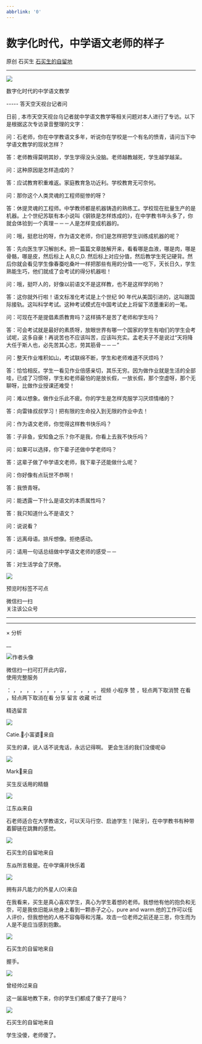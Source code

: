 ```yaml
---
abbrlink: '0'
---
```

#  数字化时代，中学语文老师的样子

原创  石买生  [ 石买生的自留地 ](javascript:void\(0\);)

__ _ _ _ _

![](https://mmbiz.qpic.cn/mmbiz_jpg/hVNLue76Ehicz7bHmKxJDnrdQxQmPTiaKuINtNfibDpiacOwialJiaQkM0E6aQ5VbViaePiaaekUurqzrZlZhRHHTEGRfw/0?wx_fmt=jpeg)

  

  

数字化时代的中学语文教学

\-----  答天空天视台记者问

日前  ,  本市天空天视台乌记者就中学语文教学等相关问题对本人进行了专访。以下是根据这次专访录音整理的文字：

问：石老师，你在中学教语文多年，听说你在学校是一个有名的愤青，请问当下中学语文教学的现状怎样？

答：老师教得莫明其妙，学生学得没头没脑。老师越教越死，学生越学越呆。

问：这种原因是怎样造成的？

答：应试教育积重难返。家庭教育急功近利。学校教育无可奈何。

问：那你这个人类灵魂的工程师挺惨的呀？

答：休提灵魂的工程师。中学教师都是机器铸造的熟练工。学校现在批量生产的是机器。上个世纪苏联有本小说叫《钢铁是怎样炼成的》，在中学教书年头多了，你就会体验到一个真理－－－人是怎样变成机器的。

问：哦，挺悲壮的呀，作为语文老师，你们是怎样把学生训练成机器的呢？

答：先向医生学习解剖术。把一篇篇文章肢解开来，看看哪是血液，哪是肉，哪是骨骼，哪是皮，然后标上  A,B,C,D.
然后标上对应分值，然后教学生死记硬背。然后你就会看见学生像春蚕吃桑叶一样把那些有用的分值一一吃下，天长日久，学生熟能生巧，他们就成了会考试的得分机器啦！

问：哦，挺吓人的，好像以前语文不是这样教，也不是这样学的哟？

答：这你就外行啦！语文标准化考试是上个世纪  90  年代从美国引进的，这叫跟国际接轨。这叫科学考试。这种考试模式在中国考试史上将留下浓墨重彩的一笔。

问：可现在不是提倡素质教育吗？这样搞不是苦了老师和学生吗？

答：可会考试就是最好的素质呀，放眼世界有哪一个国家的学生有咱们的学生会考试呢，这多自豪！再说苦也不应该叫苦，应该叫充实。孟老夫子不是说过“天将降大任于斯人也，必先苦其心志，劳其筋骨－－－”

问：整天作业堆积如山，考试联绵不断，学生和老师难道不厌烦吗？

答：恰恰相反。学生一看见作业倍感亲切，其乐无穷。因为做作业就是生活的全部哇，已成了习惯呀，学生和老师最怕的是放长假，一放长假，那个空虚呀，那个无聊呀，比做作业授课还难受！

问：难以想象。做作业乐此不疲。你的学生是怎样克服学习厌烦情绪的？

答：向雷锋叔叔学习！把有限的生命投入到无限的作业中去！

问：作为语文老师，你觉得这样教书快乐吗？

答：子非鱼，安知鱼之乐？你不是我，你看上去我不快乐吗？

问：如果可以选择，你下辈子还做中学老师吗？

答：这辈子做了中学语文老师，我下辈子还能做什么呢？

问：你好像有点玩世不恭啊！

答：我愤青呀。

问：能透露一下什么是语文的本质属性吗？

答：我只知道什么不是语文？

问：说说看？

答：远离母语。排斥想像。拒绝感动。

问：请用一句话总结做中学语文老师的感受－－

答：对生活学会了厌倦。

![](https://mmbiz.qpic.cn/mmbiz_jpg/hVNLue76Ehiclr5QRU9UwaTXjr1ekkxmHtDVxVRcshXhPZQ7Fmu3y5fFtzuy0O0wfCCuU9yWZZncBXY3zibIWNaA/0?wx_fmt=jpeg)

  

  

  

  

  

预览时标签不可点

微信扫一扫  
关注该公众号





****



****



×  分析

__

![作者头像](http://mmbiz.qpic.cn/mmbiz_png/hVNLue76EhibricgkQZeT964ria54dgJkqVBX9ibyvn7PmGOltlupHdVshOibeQZDSypqiaIBNKdw8cwXfXfBZkPVgVg/0?wx_fmt=png)

微信扫一扫可打开此内容，  
使用完整服务

：  ，  ，  ，  ，  ，  ，  ，  ，  ，  ，  ，  ，  。  视频  小程序  赞  ，轻点两下取消赞  在看  ，轻点两下取消在看
分享  留言  收藏  听过

精选留言

![](http://wx.qlogo.cn/mmopen/Tk1iciaI19LTaNMlfpPAhL5s6hu75IDQoId4gkesZ0w1FzcG24yMEyH4QqgU2obyJMkEUKDDLf13APm0aY1ehcUXw9iakTc5WH4/64)

Catie.🍶小富婆🧸来自

买生的课，说人话不说鬼话，永远记得啊。 更会生活的我们没傻呢😃

![](http://wx.qlogo.cn/mmopen/PiajxSqBRaEIWwDCBsyqmGNRSUFAYBrU5JkK3RMkG3CfIKcOr5uAXZRzuTQhK6iaL1IgTicqG6an2xcaKrzibLOPSSYMibm8QkicPL36ntm4dK2LvJsnlHicVxic9v5eb8aAibCR6/64)

Mark🤔来自

买生反话用的精髓

![](http://wx.qlogo.cn/mmopen/zGMQ7uVeU4VdjiaEEQnAqnhlPCib9qhnLmlaTswKL5SicbbgJQGheoibibKXfUY5r4TYpWzSPicbtVMG3hHTD7XYrUeEzodkaXSuDFyG7bjGmGkAFklwFRmcmzMW5ibuszmMWwy/64)

江东焱来自

石老师适合在大学教语文，可以天马行空、启迪学生！[呲牙]，在中学教书有种带着脚链在跳舞的感觉。

![](http://wx.qlogo.cn/mmhead/Q3auHgzwzM4ELPv9zSiaIDouClt0fOcfibXKFibPXptvGvnLVF6qUCyQg/64)

石买生的自留地来自

东焱所言极是。在中学痛并快乐着

![](http://wx.qlogo.cn/mmopen/PiajxSqBRaELFXxZ6J6AAhp57Y2hUXD2gwqzF4OoZr8ibc83lMrRPh4nKDIHweQR2DwaUmncrPLQHK8v0s15QJ2LRNIr0DKoD0K1QGIgG5P5NTkq2cBJfXzrRjXJcBOxZY/64)

拥有非凡能力的外星人(O)来自

在我看来，买生是真心喜欢学生，真心为学生着想的老师。我想他有他的抱负和无奈，可是我依旧能从他身上看到一颗赤子之心，pure and
warm.他的工作可以任人评价，但我想他的人格不容侮辱和污蔑。攻击一位老师之前还是三思，你生而为人是不是应当感到抱歉。

![](http://wx.qlogo.cn/mmhead/Q3auHgzwzM4ELPv9zSiaIDouClt0fOcfibXKFibPXptvGvnLVF6qUCyQg/64)

石买生的自留地来自

握手。

![](http://wx.qlogo.cn/mmopen/Tk1iciaI19LTaVJzIEHjgPh9f13vyQaHbWSm0EAPnvIYAYasObR7NyKtf2rmDexicaO1cmuAphDoFJRnsyIYprXeHeZuJ1D0j4I/64)

曾经帅过来自

这一届届地教下来，你的学生们都成了傻子了是吗？

![](http://wx.qlogo.cn/mmhead/Q3auHgzwzM4ELPv9zSiaIDouClt0fOcfibXKFibPXptvGvnLVF6qUCyQg/64)

石买生的自留地来自

学生没傻，老师傻了。

